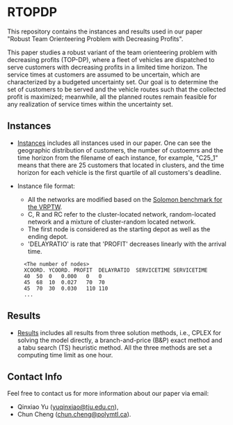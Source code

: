 # RTOPDP

This repository contains the instances and results used in our paper "Robust Team Orienteering Problem with Decreasing Profits".

This paper studies a robust variant of the team orienteering problem with decreasing profits (TOP-DP), where a fleet of vehicles are dispatched to serve customers with decreasing profits in a limited time horizon. The service times at customers are assumed to be uncertain, which are characterized by a budgeted uncertainty set. Our goal is to determine the set of customers to be served and the vehicle routes such that the collected profit is maximized; meanwhile, all the planned routes remain feasible for any realization of
service times within the uncertainty set.

## Instances
- [Instances](./Instances) includes all instances used in our paper. One can see the geographic distribution of customers, the number of custoemrs and the time horizon from the filename of each instance, for example, "C25_1" means that there are 25 customers that located in clusters, and the time horizon for each vehicle is the first quartile of all customers's deadline.

- Instance file format:
  - All the networks are modified based on the [Solomon benchmark for the VRPTW](http://web.cba.neu.edu/~msolomon/problems.htm). 
  - C, R and RC refer to the cluster-located network, random-located network and a mixture of cluster-random located network.
  - The first node is considered as the starting depot as well as the ending depot.
  - 'DELAYRATIO' is rate that 'PROFIT' decreases linearly with the arrival time.
  
  ```
    <The number of nodes>
    XCOORD. YCOORD. PROFIT  DELAYRATIO  SERVICETIME SERVICETIME
    40	50	0	0.000	0	0
    45	68	10	0.027	70	70
    45	70	30	0.030	110	110
    ...    
  ```

## Results
- [Results](./Results) includes all results from three solution methods, i.e., CPLEX for solving the model directly, a branch-and-price (B&P) exact method and a tabu search (TS) heuristic method. All the three methods are set a computing time limit as one hour.

## Contact Info
Feel free to contact us for more information about our paper via email: 
 - Qinxiao Yu (yuqinxiao@tju.edu.cn), 
 - Chun Cheng (chun.cheng@polymtl.ca).
